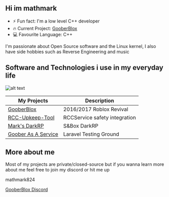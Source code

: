 ## Hi im mathmark


- ⚡ Fun fact: I'm a low level C++ developer 
- 🔥 Current Project: <a href="https://goober.biz">GooberBlox</a>
- 💻 Favourite Language: C++

I'm passionate about Open Source software and the Linux kernel, I also have side hobbies such as Reverse Engineering and music 

## Software and Technologies i use in my everyday life 
![alt text]([https://camo.githubusercontent.com/f46fee80ad1594e4f22243debeca17ade35583d57eddbd2ec254922bacab1297/68747470733a2f2f696d672e736869656c64732e696f2f62616467652f4749542d4630353033323f7374796c653d666f722d7468652d6261646765266c6f676f3d676974266c6f676f436f6c6f723d7768697465](https://skillicons.dev/icons?i=cpp,c,php,arch,postgres,docker)](https://skillicons.dev))


| My Projects      | Description |
| ----------- | ----------- |
| [GooberBlox](https://github.com/BigMark824/GooberBlox)      | 2016/2017 Roblox Revival       |
| [RCC-Upkeep-Tool](https://github.com/BigMark824/RCC-Upkeep-Tool)   | RCCService safety integration        |
| [Mark's DarkRP](https://github.com/BigMark824/Marks-DarkRP)   | S&Box DarkRP        |
| [Goober As A Service](https://github.com/BigMark824/gooberaas)   | Laravel Testing Ground        |

## More about me

Most of my projects are private/closed-source but if you wanna learn more about me feel free to join my discord or hit me up

mathmark824

[GooberBlox Discord](https://discord.gg/esJ9BmBjUp)
